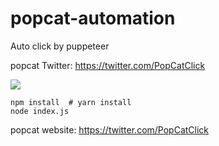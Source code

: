 # popcat-automation

Auto click by puppeteer

popcat Twitter: https://twitter.com/PopCatClick

![](https://nijialin.com/images/2021/images/2021/popcat/demo.gif)

```
npm install  # yarn install
node index.js
```

popcat website: https://twitter.com/PopCatClick
